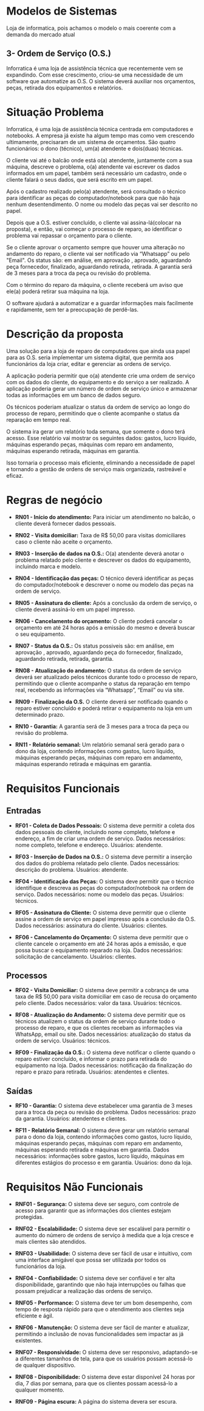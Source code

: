 # Modelos de Sistemas

Loja de informatica, pois achamos o modelo o mais coerente com a demanda do mercado atual

## 3- Ordem de Serviço (O.S.)

Inforratica é uma loja de assistência técnica que recentemente vem se expandindo. Com esse crescimento, criou-se uma necessidade de um software que automatize as O.S. O sistema deverá auxiliar nos orçamentos, peças, retirada dos equipamentos e relatórios.

# Situação Problema

Inforratica, é uma loja de assistência técnica centrada em computadores e notebooks. A empresa já existe ha algum tempo mas como vem crescendo ultimamente, precisaram de um sistema de orçamentos. São quatro funcionários: o dono (técnico), um(a) atendente e dois(duas) técnicas.

O cliente vai até o balcão onde está o(a) atendente, juntamente com a sua máquina, descreve o problema, o(a) atendente vai escrever os dados informados em um papel, também será necessário um cadastro, onde o cliente falará o seus dados, que será escrito em um papel.

Após o cadastro realizado pelo(a) atendente, será consultado o técnico para identificar as peças do computador/notebook para que não haja nenhum desentendimento. O nome ou modelo das peças vai ser descrito no papel.

Depois que a O.S. estiver concluído, o cliente vai assina-lá(colocar na proposta), e então, vai começar o processo de reparo, ao identificar o problema vai repassar o orçamento para o cliente. 

Se o cliente aprovar o orçamento sempre que houver uma alteração no andamento do reparo, o cliente vai ser notificado via “Whatsapp” ou pelo "Email". Os status são: em análise, em aprovação , aprovado, aguardando peça fornecedor, finalizado, aguardando retirada, retirada. A garantia será de 3 meses para a troca da peça ou revisão do problema.
	
Com o término do reparo da máquina, o cliente receberá um aviso que ele(a) poderá retirar sua máquina na loja.

O software ajudará a automatizar e a guardar informações mais facilmente e rapidamente, sem ter a preocupação de perdê-las.

# Descrição da proposta

Uma solução para a loja de reparo de computadores que ainda usa papel para as O.S. seria implementar um sistema digital, que permita aos funcionários da loja criar, editar e gerenciar as ordens de serviço.

A aplicação poderia permitir que o(a) atendente crie uma ordem de serviço com os dados do cliente, do equipamento e do serviço a ser realizado. A aplicação poderia gerar um número de ordem de serviço único e armazenar todas as informações em um banco de dados seguro.

Os técnicos poderiam atualizar o status da ordem de serviço ao longo do processo de reparo, permitindo que o cliente acompanhe o status da reparação em tempo real.

O sistema ira gerar um relatório toda semana, que somente o dono terá acesso. Esse relatório vai mostrar os seguintes dados: gastos, lucro líquido, máquinas esperando peças, máquinas com reparo em andamento, máquinas esperando retirada, máquinas em garantia.

Isso tornaria o processo mais eficiente, eliminando a necessidade de papel e tornando a gestão de ordens de serviço mais organizada, rastreável e eficaz.

# Regras de negócio

* **RN01 - Início do atendimento:** Para iniciar um atendimento no balcão, o cliente deverá fornecer dados pessoais.

* **RN02 - Visita domiciliar:** Taxa de R$ 50,00 para visitas domiciliares caso o cliente não aceite o orçamento.

* **RN03 - Inserção de dados na O.S.:** O(a) atendente deverá anotar o problema relatado pelo cliente e descrever os dados do equipamento, incluindo marca e modelo.

* **RN04 - Identificação das peças:** O técnico deverá identificar as peças do computador/notebook e descrever o nome ou modelo das peças na ordem de serviço.

* **RN05 - Assinatura do cliente:** Após a conclusão da ordem de serviço, o cliente deverá assiná-lo em um papel impresso.

* **RN06 - Cancelamento do orçamento:** O cliente poderá cancelar o orçamento em até 24 horas após a emissão do mesmo e deverá buscar o seu equipamento.

* **RN07 - Status da O.S.:** Os status possiveis são: em análise, em aprovação , aprovado, aguardando peça do fornecedor, finalizado, aguardando retirada, retirada, garantia.

* **RN08 - Atualização do andamento:** O status da ordem de serviço deverá ser atualizado pelos técnicos durante todo o processo de reparo, permitindo que o cliente acompanhe o status da reparação em tempo real, recebendo as informações via “Whatsapp”, “Email” ou via site.

* **RN09 - Finalização da O.S.** O cliente deverá ser notificado quando o reparo estiver concluído e poderá retirar o equipamento na loja em um determinado prazo.

* **RN10 - Garantia:** A garantia será de 3 meses para a troca da peça ou revisão do problema.

* **RN11 - Relatório semanal:** Um relatório semanal será gerado para o dono da loja, contendo informações como gastos, lucro líquido, máquinas esperando peças, máquinas com reparo em andamento, máquinas esperando retirada e máquinas em garantia.

# Requisitos Funcionais

## Entradas

* **RF01 - Coleta de Dados Pessoais:** O sistema deve permitir a coleta dos dados pessoais do cliente, incluindo nome completo, telefone e endereço, a fim de criar uma ordem de serviço. Dados necessários: nome completo, telefone e endereço. Usuários: atendente.

* **RF03 - Inserção de Dados na O.S.:** O sistema deve permitir a inserção dos dados do problema relatado pelo cliente. Dados necessários: descrição do problema. Usuários: atendente.

* **RF04 - Identificação das Peças:** O sistema deve permitir que o técnico identifique e descreva as peças do computador/notebook na ordem de serviço. Dados necessários: nome ou modelo das peças. Usuários: técnicos.

* **RF05 - Assinatura do Cliente:** O sistema deve permitir que o cliente assine a ordem de serviço em papel impresso após a conclusão da O.S. Dados necessários: assinatura do cliente. Usuários: clientes.

* **RF06 - Cancelamento do Orçamento:** O sistema deve permitir que o cliente cancele o orçamento em até 24 horas após a emissão, e que possa buscar o equipamento reparado na loja. Dados necessários: solicitação de cancelamento. Usuários: clientes.

## Processos

* **RF02 - Visita Domiciliar:** O sistema deve permitir a cobrança de uma taxa de R$ 50,00 para visita domiciliar em caso de recusa do orçamento pelo cliente. Dados necessários: valor da taxa. Usuários: técnicos.

* **RF08 - Atualização do Andamento:** O sistema deve permitir que os técnicos atualizem o status da ordem de serviço durante todo o processo de reparo, e que os clientes recebam as informações via WhatsApp, email ou site. Dados necessários: atualização do status da ordem de serviço. Usuários: técnicos.

* **RF09 - Finalização da O.S.:** O sistema deve notificar o cliente quando o reparo estiver concluído, e informar o prazo para retirada do equipamento na loja. Dados necessários: notificação da finalização do reparo e prazo para retirada. Usuários: atendentes e clientes.

## Saídas

* **RF10 - Garantia:** O sistema deve estabelecer uma garantia de 3 meses para a troca da peça ou revisão do problema. Dados necessários: prazo da garantia. Usuários: atendentes e clientes.

* **RF11 - Relatório Semanal:** O sistema deve gerar um relatório semanal para o dono da loja, contendo informações como gastos, lucro líquido, máquinas esperando peças, máquinas com reparo em andamento, máquinas esperando retirada e máquinas em garantia. Dados necessários: informações sobre gastos, lucro líquido, máquinas em diferentes estágios do processo e em garantia. Usuários: dono da loja.

# Requisitos Não Funcionais

* **RNF01 - Segurança:** O sistema deve ser seguro, com controle de acesso para garantir que as informações dos clientes estejam protegidas.

* **RNF02 - Escalabilidade:** O sistema deve ser escalável para permitir o aumento do número de ordens de serviço à medida que a loja cresce e mais clientes são atendidos.

* **RNF03 - Usabilidade:** O sistema deve ser fácil de usar e intuitivo, com uma interface amigável que possa ser utilizada por todos os funcionários da loja.

* **RNF04 - Confiabilidade:** O sistema deve ser confiável e ter alta disponibilidade, garantindo que não haja interrupções ou falhas que possam prejudicar a realização das ordens de serviço.

* **RNF05 - Performance:** O sistema deve ter um bom desempenho, com tempo de resposta rápido para que o atendimento aos clientes seja eficiente e ágil.

* **RNF06 - Manutenção:** O sistema deve ser fácil de manter e atualizar, permitindo a inclusão de novas funcionalidades sem impactar as já existentes.

* **RNF07 - Responsividade:** O sistema deve ser responsivo, adaptando-se a diferentes tamanhos de tela, para que os usuários possam acessá-lo de qualquer dispositivo.

* **RNF08 - Disponibilidade:** O sistema deve estar disponível 24 horas por dia, 7 dias por semana, para que os clientes possam acessá-lo a qualquer momento.

* **RNF09 - Página escura:** A página do sistema devera ser escura.